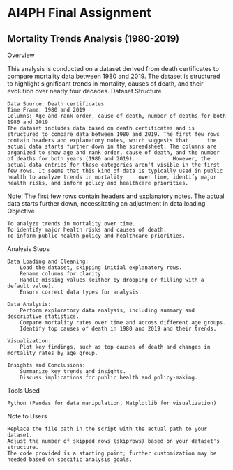 # AI4PH Final Assignment 
## Mortality Trends Analysis (1980-2019)
Overview

This analysis is conducted on a dataset derived from death certificates to compare mortality data between 1980 and 2019. The dataset is structured to highlight significant trends in mortality, causes of death, and their evolution over nearly four decades.
Dataset Structure

    Data Source: Death certificates
    Time Frame: 1980 and 2019
    Columns: Age and rank order, cause of death, number of deaths for both 1980 and 2019
    The dataset includes data based on death certificates and is structured to compare data between 1980 and 2019. The first few rows contain headers and explanatory notes, which suggests that      the actual data starts further down in the spreadsheet. The columns are organized to show age and rank order, cause of death, and the number of deaths for both years (1980 and 2019).            However, the actual data entries for these categories aren't visible in the first few rows. It seems that this kind of data is typically used in public health to analyze trends in mortality     over time, identify major health risks, and inform policy and healthcare priorities.

Note: The first few rows contain headers and explanatory notes. The actual data starts further down, necessitating an adjustment in data loading.
Objective

    To analyze trends in mortality over time.
    To identify major health risks and causes of death.
    To inform public health policy and healthcare priorities.

Analysis Steps

    Data Loading and Cleaning:
        Load the dataset, skipping initial explanatory rows.
        Rename columns for clarity.
        Handle missing values (either by dropping or filling with a default value).
        Ensure correct data types for analysis.

    Data Analysis:
        Perform exploratory data analysis, including summary and descriptive statistics.
        Compare mortality rates over time and across different age groups.
        Identify top causes of death in 1980 and 2019 and their trends.

    Visualization:
        Plot key findings, such as top causes of death and changes in mortality rates by age group.

    Insights and Conclusions:
        Summarize key trends and insights.
        Discuss implications for public health and policy-making.

Tools Used

    Python (Pandas for data manipulation, Matplotlib for visualization)

Note to Users

    Replace the file path in the script with the actual path to your dataset.
    Adjust the number of skipped rows (skiprows) based on your dataset's structure.
    The code provided is a starting point; further customization may be needed based on specific analysis goals.

